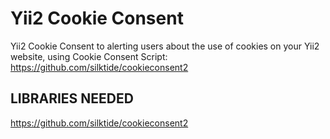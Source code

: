 Yii2 Cookie Consent
===================

Yii2 Cookie Consent to alerting users about the use of cookies on your Yii2 website, 
using Cookie Consent Script: https://github.com/silktide/cookieconsent2

## LIBRARIES NEEDED
https://github.com/silktide/cookieconsent2